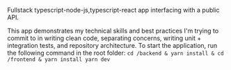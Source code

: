 Fullstack typescript-node-js,typescript-react app interfacing with a public API. 

This app demonstrates my technical skills and best practices I'm trying to commit to in writing clean code, separating concerns, writing unit + integration tests, and repository architecture. 
To start the application, run the following command in the root folder:
``` cd /backend & yarn install & cd /frontend & yarn install yarn dev ```
